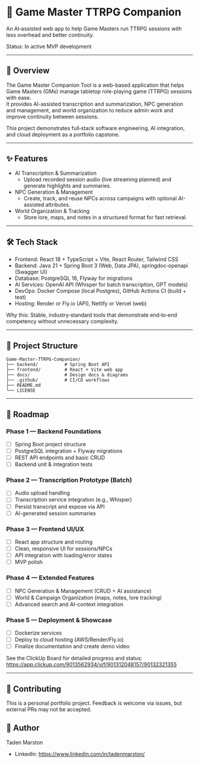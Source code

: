 # 🎲 Game Master TTRPG Companion
An AI‑assisted web app to help Game Masters run TTRPG sessions with less overhead and better continuity.

Status: In active MVP development

---

## 📖 Overview
The Game Master Companion Tool is a web-based application that helps Game Masters (GMs) manage tabletop role-playing game (TTRPG) sessions with ease.  
It provides AI-assisted transcription and summarization, NPC generation and management, and world organization to reduce admin work and improve continuity between sessions.

This project demonstrates full‑stack software engineering, AI integration, and cloud deployment as a portfolio capstone.

---

## ✨ Features
- AI Transcription & Summarization
  - Upload recorded session audio (live streaming planned) and generate highlights and summaries.
- NPC Generation & Management
  - Create, track, and reuse NPCs across campaigns with optional AI-assisted attributes.
- World Organization & Tracking
  - Store lore, maps, and notes in a structured format for fast retrieval.

---

## 🛠️ Tech Stack
- Frontend: React 18 + TypeScript + Vite, React Router, Tailwind CSS
- Backend: Java 21 + Spring Boot 3 (Web, Data JPA), springdoc‑openapi (Swagger UI)
- Database: PostgreSQL 16, Flyway for migrations
- AI Services: OpenAI API (Whisper for batch transcription, GPT models)
- DevOps: Docker Compose (local Postgres), GitHub Actions CI (build + test)
- Hosting: Render or Fly.io (API), Netlify or Vercel (web)

Why this: Stable, industry‑standard tools that demonstrate end‑to‑end competency without unnecessary complexity.

---

<!-- ## 🚀 Getting Started

### Prerequisites
- Java 21+
- Node.js 20+ and npm
- Docker (recommended for local Postgres)
- OpenAI API key

### Clone
```bash
git clone https://github.com/StrikorDawn/Game-Master-TTRPG-Companion.git
cd Game-Master-TTRPG-Companion
```

### Configuration
Backend (environment variables or application.properties):
```properties
SPRING_DATASOURCE_URL=jdbc:postgresql://localhost:5432/gm_companion
SPRING_DATASOURCE_USERNAME=postgres
SPRING_DATASOURCE_PASSWORD=postgres
OPENAI_API_KEY=sk-...
```

Frontend (.env):
```env
VITE_API_BASE_URL=http://localhost:8080/api
```

### Run the backend
```bash
cd backend
./mvnw spring-boot:run
# Swagger UI (if enabled): http://localhost:8080/swagger-ui.html
```

### Run the frontend
```bash
cd frontend
npm install
npm run dev
# App: http://localhost:5173
```

---

## 🧪 Running Tests
```bash
# Backend (JUnit)
cd backend
./mvnw test

# Frontend (Vitest + React Testing Library)
cd frontend
npm test
```

--- -->

## 📂 Project Structure
```
Game-Master-TTRPG-Companion/
├── backend/          # Spring Boot API
├── frontend/         # React + Vite web app
├── docs/             # Design docs & diagrams
├── .github/          # CI/CD workflows
├── README.md
└── LICENSE
```

---

## 📌 Roadmap
### Phase 1 — Backend Foundations
- [ ] Spring Boot project structure
- [ ] PostgreSQL integration + Flyway migrations
- [ ] REST API endpoints and basic CRUD
- [ ] Backend unit & integration tests

### Phase 2 — Transcription Prototype (Batch)
- [ ] Audio upload handling
- [ ] Transcription service integration (e.g., Whisper)
- [ ] Persist transcript and expose via API
- [ ] AI-generated session summaries

### Phase 3 — Frontend UI/UX
- [ ] React app structure and routing
- [ ] Clean, responsive UI for sessions/NPCs
- [ ] API integration with loading/error states
- [ ] MVP polish

### Phase 4 — Extended Features
- [ ] NPC Generation & Management (CRUD + AI assistance)
- [ ] World & Campaign Organization (maps, notes, lore tracking)
- [ ] Advanced search and AI-context integration

### Phase 5 — Deployment & Showcase
- [ ] Dockerize services
- [ ] Deploy to cloud hosting (AWS/Render/Fly.io)
- [ ] Finalize documentation and create demo video

See the ClickUp Board for detailed progress and status:
https://app.clickup.com/9013562934/v/f/901312048157/90132321355

---

## 🤝 Contributing
This is a personal portfolio project. Feedback is welcome via issues, but external PRs may not be accepted.

## 👤 Author
Taden Marston
- LinkedIn: https://www.linkedin.com/in/tadenmarston/